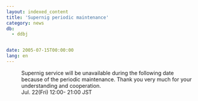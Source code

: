 ```yaml
---
layout: indexed_content
title: 'Supernig periodic maintenance'
category: news
db:
  - ddbj


date: 2005-07-15T00:00:00
lang: en
---
```


<dd>Supernig service will be unavailable during the following date because of the periodic maintenance. Thank you very much for your understanding and cooperation.
<dd>Jul. 22(Fri) 12:00- 21:00 JST</dd>
</dd>
